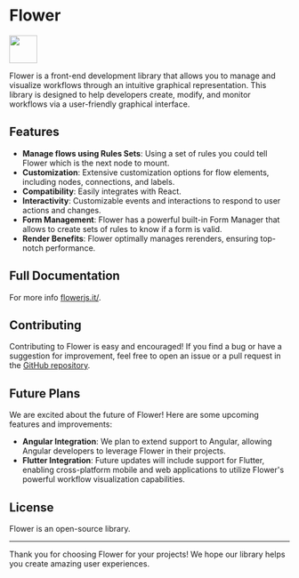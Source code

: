# Flower

<a alt="Flower logo" href="https://flowerjs.it/" target="_blank" rel="noreferrer"><img src="https://flowerjs.it/_next/static/media/flower-logo.bb32f863.svg" width="50"></a>

Flower is a front-end development library that allows you to manage and visualize workflows through an intuitive graphical representation. This library is designed to help developers create, modify, and monitor workflows via a user-friendly graphical interface.

<!-- ## NOTE
Flower is currently available for React only. -->

## Features

- **Manage flows using Rules Sets**: Using a set of rules you could tell Flower which is the next node to mount.
- **Customization**: Extensive customization options for flow elements, including nodes, connections, and labels.
- **Compatibility**: Easily integrates with React.
- **Interactivity**: Customizable events and interactions to respond to user actions and changes.
- **Form Management**: Flower has a powerful built-in Form Manager that allows to create sets of rules to know if a form is valid.
- **Render Benefits**: Flower optimally manages rerenders, ensuring top-notch performance.

## Full Documentation

For more info [flowerjs.it/](https://flowerjs.it/).

## Contributing

Contributing to Flower is easy and encouraged! If you find a bug or have a suggestion for improvement, feel free to open an issue or a pull request in the [GitHub repository](https://github.com/flowerforce/flower).

## Future Plans

We are excited about the future of Flower! Here are some upcoming features and improvements:

- **Angular Integration**: We plan to extend support to Angular, allowing Angular developers to leverage Flower in their projects.
- **Flutter Integration**: Future updates will include support for Flutter, enabling cross-platform mobile and web applications to utilize Flower's powerful workflow visualization capabilities.

## License

Flower is an open-source library.

---

Thank you for choosing Flower for your projects! We hope our library helps you create amazing user experiences.
